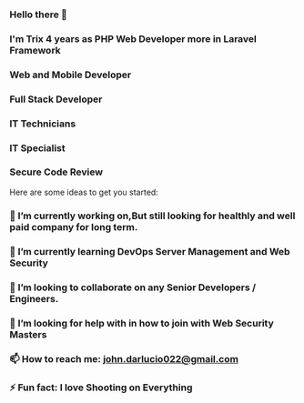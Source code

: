 ### Hello there 👋
### I'm Trix 4 years as PHP Web Developer more in Laravel Framework
### Web and Mobile Developer 
### Full Stack Developer 
### IT Technicians
### IT Specialist
### Secure Code Review

Here are some ideas to get you started:

### 🔭 I’m currently working on,But still looking for healthly and well paid company for long term.
### 🌱 I’m currently learning DevOps Server Management and Web Security
### 👯 I’m looking to collaborate on any Senior Developers / Engineers.
### 🤔 I’m looking for help with in how to join with Web Security Masters
### 📫 How to reach me: john.darlucio022@gmail.com
### ⚡ Fun fact: I love Shooting on Everything
